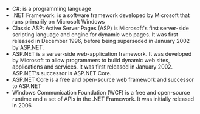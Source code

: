 - C#: is a programming language
- .NET Framework: is a software framework developed by Microsoft that runs primarily on Microsoft Windows
- Classic ASP: Active Server Pages (ASP) is Microsoft's first server-side scripting language and engine for dynamic web pages. It was first released in December 1996, before being superseded in January 2002 by ASP.NET.
- ASP.NET is a server-side web-application framework. It was developed by Microsoft to allow programmers to build dynamic web sites, applications and services. It was first released in January 2002. ASP.NET's successor is ASP.NET Core.
- ASP.NET Core is a free and open-source web framework and successor to ASP.NET
- Windows Communication Foundation (WCF) is a free and open-source runtime and a set of APIs in the .NET Framework. It was initially released in 2006

